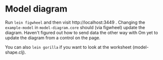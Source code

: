 # Model diagram

Run `lein figwheel` and then visit http://localhost:3449 . Changing the `example-model` in
`model-diagram.core` should (via figwheel) update the diagram. Haven't figured out how to
send data the other way with Om yet to update the diagram from a control on the page.

You can also `lein gorilla` if you want to look at the worksheet (model-shape.clj).